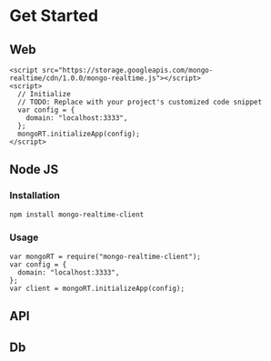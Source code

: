 
# Get Started

## Web
```
<script src="https://storage.googleapis.com/mongo-realtime/cdn/1.0.0/mongo-realtime.js"></script>
<script>
  // Initialize
  // TODO: Replace with your project's customized code snippet
  var config = {
    domain: "localhost:3333",
  };
  mongoRT.initializeApp(config);
</script>
```

## Node JS

### Installation

```sh
npm install mongo-realtime-client
```

### Usage
```
var mongoRT = require("mongo-realtime-client");
var config = {
  domain: "localhost:3333",
};
var client = mongoRT.initializeApp(config);
```


## API

## Db
